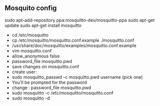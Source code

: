 ## Mosquito config ##

sudo apt-add-repository ppa:mosquitto-dev/mosquitto-ppa
sudo apt-get update
sudo apt-get install mosquitto
* cd /etc/mosquitto
* cp /etc/mosquitto/mosquitto.conf.example ./mosquitto.conf
* /usr/share/doc/mosquitto/examples/mosquitto.conf.example
* vim mosquitto.conf
* allow_anonymous false
* password_file mosquitto.pwd
* save changes on mosquitto.conf
* create user:
* sudo mosquitto_passwd -c mosquitto.pwd username (pick one)
* You'll be prompted for the password
* change : password_file mosquitto.pwd
* sudo mosquitto -c /etc/mosquitto/mosquitto.conf
* sudo mosquitto -d

